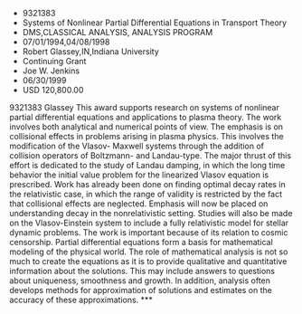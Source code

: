 
* 9321383
* Systems of Nonlinear Partial Differential Equations in Transport Theory
* DMS,CLASSICAL ANALYSIS, ANALYSIS PROGRAM
* 07/01/1994,04/08/1998
* Robert Glassey,IN,Indiana University
* Continuing Grant
* Joe W. Jenkins
* 06/30/1999
* USD 120,800.00

9321383 Glassey This award supports research on systems of nonlinear partial
differential equations and applications to plasma theory. The work involves both
analytical and numerical points of view. The emphasis is on collisional effects
in problems arising in plasma physics. This involves the modification of the
Vlasov- Maxwell systems through the addition of collision operators of
Boltzmann- and Landau-type. The major thrust of this effort is dedicated to the
study of Landau damping, in which the long time behavior the initial value
problem for the linearized Vlasov equation is prescribed. Work has already been
done on finding optimal decay rates in the relativistic case, in which the range
of validity is restricted by the fact that collisional effects are neglected.
Emphasis will now be placed on understanding decay in the nonrelativistic
setting. Studies will also be made on the Vlasov-Einstein system to include a
fully relativistic model for stellar dynamic problems. The work is important
because of its relation to cosmic censorship. Partial differential equations
form a basis for mathematical modeling of the physical world. The role of
mathematical analysis is not so much to create the equations as it is to provide
qualitative and quantitative information about the solutions. This may include
answers to questions about uniqueness, smoothness and growth. In addition,
analysis often develops methods for approximation of solutions and estimates on
the accuracy of these approximations. ***
